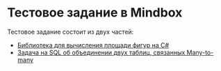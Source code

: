 # Тестовое задание в Mindbox

Тестовое задание состоит из двух частей:

- [Библиотека для вычисления площади фигур на C#](https://github.com/dadyarri/mindbox-testtask/tree/master/AreaCalculation)
- [Задача на SQL об объединении двух таблиц, связанных Many-to-many](https://github.com/dadyarri/mindbox-testtask/tree/master/ManyToManySqlQuestion)
